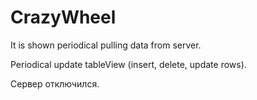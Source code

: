 # CrazyWheel
It is shown periodical pulling data from server.

Periodical update tableView (insert, delete, update rows).

Сервер отключился.
